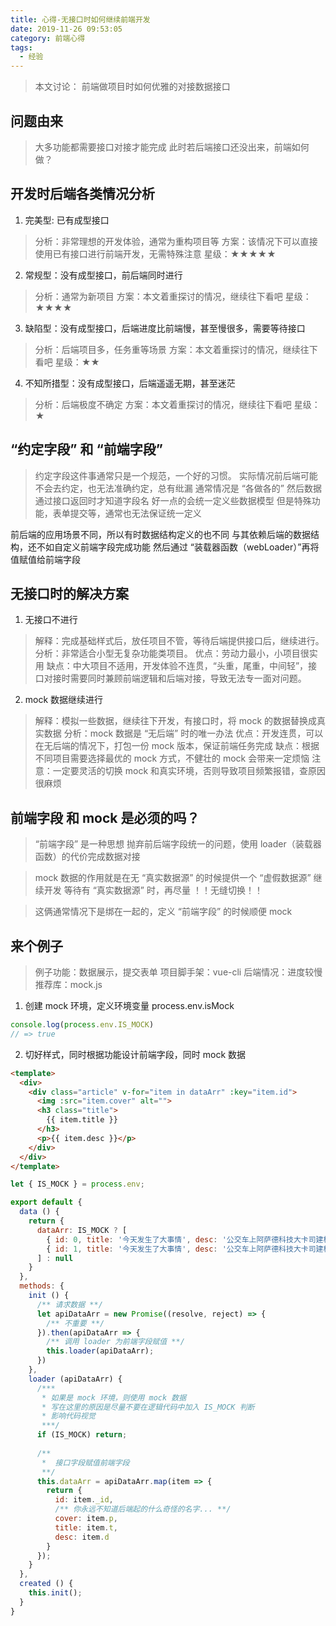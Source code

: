 ```yaml
---
title: 心得-无接口时如何继续前端开发
date: 2019-11-26 09:53:05
category: 前端心得
tags:
  - 经验
---
```


> 本文讨论：
> 前端做项目时如何优雅的对接数据接口

## 问题由来
> 大多功能都需要接口对接才能完成
> 此时若后端接口还没出来，前端如何做？

## 开发时后端各类情况分析

1. 完美型: 已有成型接口
> 分析：非常理想的开发体验，通常为重构项目等
> 方案：该情况下可以直接使用已有接口进行前端开发，无需特殊注意
> 星级：★★★★★

2. 常规型：没有成型接口，前后端同时进行
> 分析：通常为新项目
> 方案：本文着重探讨的情况，继续往下看吧
> 星级：★★★★

3. 缺陷型：没有成型接口，后端进度比前端慢，甚至慢很多，需要等待接口
> 分析：后端项目多，任务重等场景
> 方案：本文着重探讨的情况，继续往下看吧
> 星级：★★

4. 不知所措型：没有成型接口，后端遥遥无期，甚至迷茫
> 分析：后端极度不确定
> 方案：本文着重探讨的情况，继续往下看吧
> 星级：★

## “约定字段” 和 “前端字段”
> 约定字段这件事通常只是一个规范，一个好的习惯。
> 实际情况前后端可能不会去约定，也无法准确约定，总有纰漏
> 通常情况是 “各做各的”
> 然后数据通过接口返回时才知道字段名
> 好一点的会统一定义些数据模型
> 但是特殊功能，表单提交等，通常也无法保证统一定义

前后端的应用场景不同，所以有时数据结构定义的也不同
与其依赖后端的数据结构，还不如自定义前端字段完成功能
然后通过 “装载器函数（webLoader）”再将值赋值给前端字段

## 无接口时的解决方案

1. 无接口不进行
> 解释：完成基础样式后，放任项目不管，等待后端提供接口后，继续进行。
> 分析：非常适合小型无复杂功能类项目。
> 优点：劳动力最小，小项目很实用
> 缺点：中大项目不适用，开发体验不连贯，“头重，尾重，中间轻”，接口对接时需要同时兼顾前端逻辑和后端对接，导致无法专一面对问题。

2. mock 数据继续进行
> 解释：模拟一些数据，继续往下开发，有接口时，将 mock 的数据替换成真实数据
> 分析：mock 数据是 “无后端” 时的唯一办法
> 优点：开发连贯，可以在无后端的情况下，打包一份 mock 版本，保证前端任务完成
> 缺点：根据不同项目需要选择最优的 mock 方式，不健壮的 mock 会带来一定烦恼
> 注意：一定要灵活的切换 mock 和真实环境，否则导致项目频繁报错，查原因很麻烦

## 前端字段 和 mock 是必须的吗？
> “前端字段” 是一种思想
> 抛弃前后端字段统一的问题，使用 loader（装载器函数）的代价完成数据对接

> mock 数据的作用就是在无 “真实数据源” 的时候提供一个 “虚假数据源” 继续开发
> 等待有 “真实数据源” 时，再尽量 ！！无缝切换！！

> 这俩通常情况下是绑在一起的，定义 “前端字段” 的时候顺便 mock

## 来个例子
> 例子功能：数据展示，提交表单
> 项目脚手架：vue-cli
> 后端情况：进度较慢
> 推荐库：mock.js

1. 创建 mock 环境，定义环境变量 process.env.isMock
```javascript
console.log(process.env.IS_MOCK)
// => true
```

2. 切好样式，同时根据功能设计前端字段，同时 mock 数据
```html
<template>
  <div>
    <div class="article" v-for="item in dataArr" :key="item.id">
      <img :src="item.cover" alt="">
      <h3 class="title">
        {{ item.title }}
      </h3>
      <p>{{ item.desc }}</p>
    </div>
  </div>
</template>
```
```javascript
let { IS_MOCK } = process.env;

export default {
  data () {
    return {
      dataArr: IS_MOCK ? [
        { id: 0, title: '今天发生了大事情', desc: '公交车上阿萨德科技大卡司建档立卡' },
        { id: 1, title: '今天发生了大事情', desc: '公交车上阿萨德科技大卡司建档立卡' }
      ] : null
    }
  },
  methods: {
    init () {
      /** 请求数据 **/
      let apiDataArr = new Promise((resolve, reject) => {
        /** 不重要 **/
      }).then(apiDataArr => {
        /** 调用 loader 为前端字段赋值 **/
        this.loader(apiDataArr);
      })
    },
    loader (apiDataArr) {
      /***
       * 如果是 mock 环境，则使用 mock 数据
       * 写在这里的原因是尽量不要在逻辑代码中加入 IS_MOCK 判断
       * 影响代码视觉
       ***/
      if (IS_MOCK) return;
      
      /**
       *  接口字段赋值前端字段
       **/
      this.dataArr = apiDataArr.map(item => {
        return {
          id: item._id,
          /** 你永远不知道后端起的什么奇怪的名字... **/
          cover: item.p,
          title: item.t,
          desc: item.d
        }
      });
    }
  },
  created () {
    this.init();
  }
}
```